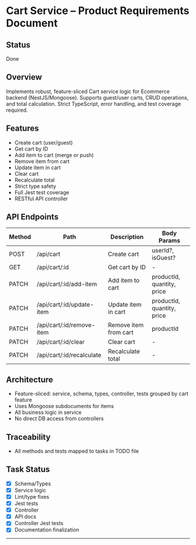 # Cart Service – Product Requirements Document

## Status
Done

## Overview
Implements robust, feature-sliced Cart service logic for Ecommerce backend (NestJS/Mongoose). Supports guest/user carts, CRUD operations, and total calculation. Strict TypeScript, error handling, and test coverage required.

## Features
- Create cart (user/guest)
- Get cart by ID
- Add item to cart (merge or push)
- Remove item from cart
- Update item in cart
- Clear cart
- Recalculate total
- Strict type safety
- Full Jest test coverage
- RESTful API controller

## API Endpoints
| Method | Path                  | Description                | Body Params                |
|--------|-----------------------|----------------------------|----------------------------|
| POST   | /api/cart             | Create cart                | userId?, isGuest?          |
| GET    | /api/cart/:id         | Get cart by ID             | -                          |
| PATCH  | /api/cart/:id/add-item| Add item to cart           | productId, quantity, price |
| PATCH  | /api/cart/:id/update-item | Update item in cart    | productId, quantity, price |
| PATCH  | /api/cart/:id/remove-item | Remove item from cart  | productId                  |
| PATCH  | /api/cart/:id/clear   | Clear cart                 | -                          |
| PATCH  | /api/cart/:id/recalculate | Recalculate total      | -                          |

## Architecture
- Feature-sliced: service, schema, types, controller, tests grouped by cart feature
- Uses Mongoose subdocuments for items
- All business logic in service
- No direct DB access from controllers

## Traceability
- All methods and tests mapped to tasks in TODO file

## Task Status
- [x] Schema/Types
- [x] Service logic
- [x] Lint/type fixes
- [x] Jest tests
- [x] Controller
- [x] API docs
- [x] Controller Jest tests
- [x] Documentation finalization

---
